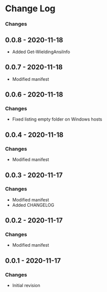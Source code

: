Change Log
=======

### Changes

## 0.0.8 - 2020-11-18
- Added Get-WieldingAnsiInfo

## 0.0.7 - 2020-11-18
- Modified manifest

## 0.0.6 - 2020-11-18
### Changes
- Fixed listing empty folder on Windows hosts

## 0.0.4 - 2020-11-18
### Changes
- Modified manifest
 
## 0.0.3 - 2020-11-17
### Changes
- Modified manifest
- Added CHANGELOG

## 0.0.2 - 2020-11-17
### Changes
- Modified manifest

## 0.0.1 - 2020-11-17
### Changes
- Initial revision 